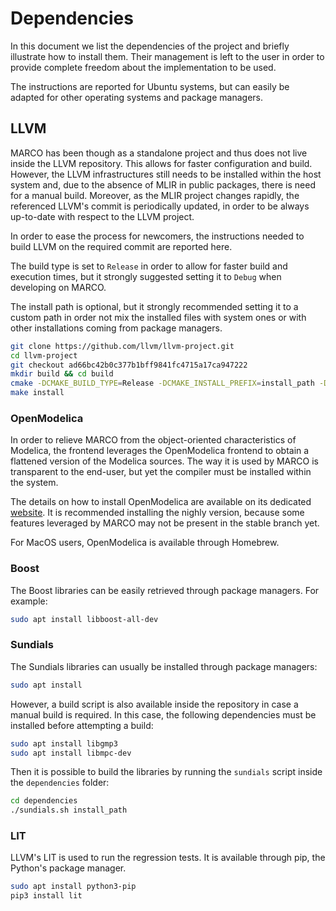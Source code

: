 # Dependencies
In this document we list the dependencies of the project and briefly illustrate how to install them.
Their management is left to the user in order to provide complete freedom about the implementation to be used.

The instructions are reported for Ubuntu systems, but can easily be adapted for other operating systems and package managers.

## LLVM
MARCO has been though as a standalone project and thus does not live inside the LLVM repository.
This allows for faster configuration and build.
However, the LLVM infrastructures still needs to be installed within the host system and, due to the absence of MLIR in public packages, there is need for a manual build.
Moreover, as the MLIR project changes rapidly, the referenced LLVM's commit is periodically updated, in order to be always up-to-date with respect to the LLVM project.

In order to ease the process for newcomers, the instructions needed to build LLVM on the required commit are reported here.

The build type is set to `Release` in order to allow for faster build and execution times, but it strongly suggested setting it to `Debug` when developing on MARCO.

The install path is optional, but it strongly recommended setting it to a custom path in order not mix the installed files with system ones or with other installations coming from package managers.

```bash
git clone https://github.com/llvm/llvm-project.git
cd llvm-project
git checkout ad66bc42b0c377b1bff9841fc4715a17ca947222
mkdir build && cd build
cmake -DCMAKE_BUILD_TYPE=Release -DCMAKE_INSTALL_PREFIX=install_path -DLLVM_INSTALL_UTILS=True -DLLVM_ENABLE_PROJECTS="clang;clang-tools-extra;libcxx;libcxxabi;mlir;openmp" ../llvm
make install
```

### OpenModelica
In order to relieve MARCO from the object-oriented characteristics of Modelica, the frontend leverages the OpenModelica frontend to obtain a flattened version of the Modelica sources. The way it is used by MARCO is transparent to the end-user, but yet the compiler must be installed within the system.

The details on how to install OpenModelica are available on its dedicated [website](https://openmodelica.org/).
It is recommended installing the nighly version, because some features leveraged by MARCO may not be present in the stable branch yet.

For MacOS users, OpenModelica is available through Homebrew.

### Boost

The Boost libraries can be easily retrieved through package managers. For example:

```bash
sudo apt install libboost-all-dev
```

### Sundials
The Sundials libraries can usually be installed through package managers:

```bash
sudo apt install 
```

However, a build script is also available inside the repository in case a manual build is required.
In this case, the following dependencies must be installed before attempting a build:

```bash
sudo apt install libgmp3
sudo apt install libmpc-dev
```

Then it is possible to build the libraries by running the `sundials` script inside the `dependencies` folder:
```bash
cd dependencies
./sundials.sh install_path
```

### LIT
LLVM's LIT is used to run the regression tests.
It is available through pip, the Python's package manager.

```bash
sudo apt install python3-pip
pip3 install lit
```

